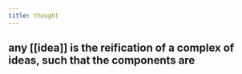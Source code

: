 ```yaml
---
title: thought
---
```


## any [[idea]] is the reification of a complex of ideas, such that the components are
